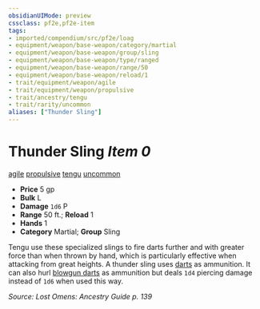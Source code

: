 ```yaml
---
obsidianUIMode: preview
cssclass: pf2e,pf2e-item
tags:
- imported/compendium/src/pf2e/loag
- equipment/weapon/base-weapon/category/martial
- equipment/weapon/base-weapon/group/sling
- equipment/weapon/base-weapon/type/ranged
- equipment/weapon/base-weapon/range/50
- equipment/weapon/base-weapon/reload/1
- trait/equipment/weapon/agile
- trait/equipment/weapon/propulsive
- trait/ancestry/tengu
- trait/rarity/uncommon
aliases: ["Thunder Sling"]
---
```

# Thunder Sling *Item 0*  
[agile](agile.md)  [propulsive](propulsive.md)  [tengu](tengu-b1.md)  [uncommon](uncommon.md)  

- **Price** 5 gp
- **Bulk** L
- **Damage** `1d6` P
- **Range** 50 ft.; **Reload** 1
- **Hands** 1
- **Category** Martial; **Group** Sling 

Tengu use these specialized slings to fire darts further and with greater force than when thrown by hand, which is particularly effective when attacking from great heights. A thunder sling uses [darts](dart.md) as ammunition. It can also hurl [blowgun darts](blowgun-dart.md) as ammunition but deals `1d4` piercing damage instead of `1d6` when used this way.

*Source: Lost Omens: Ancestry Guide p. 139*